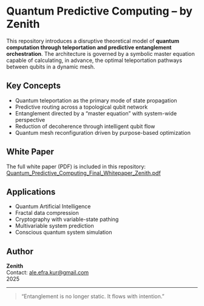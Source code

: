 # Quantum Predictive Computing – by Zenith

This repository introduces a disruptive theoretical model of **quantum computation through teleportation and predictive entanglement orchestration**. The architecture is governed by a symbolic master equation capable of calculating, in advance, the optimal teleportation pathways between qubits in a dynamic mesh.

## Key Concepts

- Quantum teleportation as the primary mode of state propagation  
- Predictive routing across a topological qubit network  
- Entanglement directed by a “master equation” with system-wide perspective  
- Reduction of decoherence through intelligent qubit flow  
- Quantum mesh reconfiguration driven by purpose-based optimization  

## White Paper

The full white paper (PDF) is included in this repository:  
[Quantum_Predictive_Computing_Final_Whitepaper_Zenith.pdf](./Quantum_Predictive_Computing_Final_Whitepaper_Zenith.pdf)

## Applications

- Quantum Artificial Intelligence  
- Fractal data compression  
- Cryptography with variable-state pathing  
- Multivariable system prediction  
- Conscious quantum system simulation  

## Author

**Zenith**  
Contact: ale.efra.kur@gmail.com  
2025

---

> “Entanglement is no longer static. It flows with intention.”  
